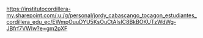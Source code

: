 https://institutocordillera-my.sharepoint.com/:u:/g/personal/jordy_cabascango_tocagon_estudiantes_cordillera_edu_ec/EWmpOuuDYU5KsOuCtAIsIC8BkBOKUTzWdWg-JBfrf7VWIw?e=gm2pXF

